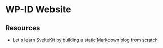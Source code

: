 # WP-ID Website


## Resources
- [Let's learn SvelteKit by building a static Markdown blog from scratch](https://joshcollinsworth.com/blog/build-static-sveltekit-markdown-blog)
